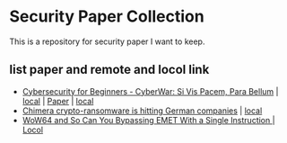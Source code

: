 # Security Paper Collection
This is a repository for security paper I want to keep.  



## list paper and remote and locol link
* [Cybersecurity for Beginners - CyberWar: Si Vis Pacem, Para Bellum](http://www.net-security.org/malware_news.php?id=3141) | [local](http://www.net-security.org/malware_news.php?id=3141) | [Paper](http://arxiv.org/pdf/1510.08555v1.pdf) | [local](https://github.com/gasgas4/SecurityPaper/blob/master/Paper/1510.08555v1.pdf) 
* [Chimera crypto-ransomware is hitting German companies](http://www.net-security.org/malware_news.php?id=3141) | [local](https://github.com/gasgas4/SecurityPaper/blob/master/News/Chimera%20crypto-ransomware%20is%20hitting%20German%20companies.pdf)
* [WoW64 and So Can You Bypassing EMET With a Single Instruction ](https://www.duosecurity.com/static/pdf/WoW64-Bypassing-EMET.pdf) | [Locol](https://github.com/gasgas4/SecurityPaper/blob/master/Paper/WoW64-Bypassing-EMET.pdf) 
